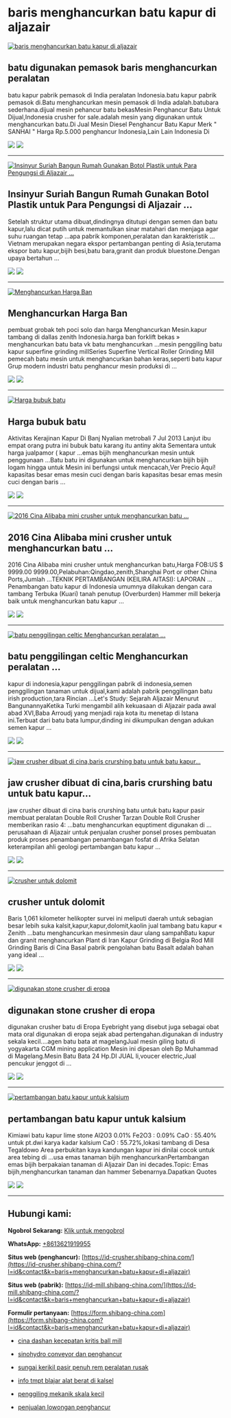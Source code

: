 # baris menghancurkan batu kapur di aljazair

<a href="https://swt.shibang-china.com/?l=id&img&k=baris+menghancurkan+batu+kapur+di+aljazair" target="_blank">![baris menghancurkan batu kapur di aljazair](http://static.shibang-china.com/all-800x300/1266.jpg)</a>

## batu digunakan pemasok baris menghancurkan peralatan
batu kapur pabrik pemasok di India peralatan Indonesia.batu kapur pabrik pemasok di.Batu menghancurkan mesin pemasok di India adalah.batubara sederhana.dijual mesin pehancur batu bekasMesin Penghancur Batu Untuk Dijual,Indonesia crusher for sale.adalah mesin yang digunakan untuk menghancurkan batu.Di Jual Mesin Diesel Penghancur Batu Kapur Merk " SANHAI " Harga Rp.5.000 penghancur Indonesia,Lain Lain Indonesia Di


<a href="https://whatsapp.shibangsoft.com/WhatsApp.php" target="_blank" title="WhatsApp">![](http://static.shibang-china.com/icon/whatsapp.png)</a> <a href="https://swt.shibang-china.com/?l=id&icon&k=baris+menghancurkan+batu+kapur+di+aljazair" target="_blank">![](http://static.shibang-china.com/icon/chat-id.png)</a>

---

<a href="https://swt.shibang-china.com/?l=id&img&k=baris+menghancurkan+batu+kapur+di+aljazair" target="_blank">![Insinyur Suriah Bangun Rumah Gunakan Botol Plastik untuk Para Pengungsi di Aljazair …](http://static.shibang-china.com/all-800x300/1519.jpg)</a>

## Insinyur Suriah Bangun Rumah Gunakan Botol Plastik untuk Para Pengungsi di Aljazair …
Setelah struktur utama dibuat,dindingnya ditutupi dengan semen dan batu kapur,lalu dicat putih untuk memantulkan sinar matahari dan menjaga agar suhu ruangan tetap …apa pabrik komponen,peralatan dan karakteristik …Vietnam merupakan negara ekspor pertambangan penting di Asia,terutama ekspor batu kapur,bijih besi,batu bara,granit dan produk bluestone.Dengan upaya bertahun …


<a href="https://whatsapp.shibangsoft.com/WhatsApp.php" target="_blank" title="WhatsApp">![](http://static.shibang-china.com/icon/whatsapp.png)</a> <a href="https://swt.shibang-china.com/?l=id&icon&k=baris+menghancurkan+batu+kapur+di+aljazair" target="_blank">![](http://static.shibang-china.com/icon/chat-id.png)</a>

---

<a href="https://swt.shibang-china.com/?l=id&img&k=baris+menghancurkan+batu+kapur+di+aljazair" target="_blank">![Menghancurkan Harga Ban](http://static.shibang-china.com/all-800x300/32.jpg)</a>

## Menghancurkan Harga Ban
pembuat grobak teh poci solo dan harga Menghancurkan Mesin.kapur tambang di dallas zenith Indonesia.harga ban forklift bekas » menghancurkan batu bata vk batu menghancurkan …mesin penggiling batu kapur superfine grinding millSeries Superfine Vertical Roller Grinding Mill pemecah batu mesin untuk menghancurkan bahan keras,seperti batu kapur Grup modern industri batu penghancur mesin produksi di …


<a href="https://whatsapp.shibangsoft.com/WhatsApp.php" target="_blank" title="WhatsApp">![](http://static.shibang-china.com/icon/whatsapp.png)</a> <a href="https://swt.shibang-china.com/?l=id&icon&k=baris+menghancurkan+batu+kapur+di+aljazair" target="_blank">![](http://static.shibang-china.com/icon/chat-id.png)</a>

---

<a href="https://swt.shibang-china.com/?l=id&img&k=baris+menghancurkan+batu+kapur+di+aljazair" target="_blank">![Harga bubuk batu](http://static.shibang-china.com/all-800x300/1295.jpg)</a>

## Harga bubuk batu
Aktivitas Kerajinan Kapur Di Banj Nyalian metrobali 7 Jul 2013 Lanjut ibu empat orang putra ini bubuk batu karang itu antiny akita Sementara untuk harga jualpamor ( kapur …emas bijih menghancurkan mesin untuk penggunaan …Batu batu ini digunakan untuk menghancurkan bijih bijih logam hingga untuk Mesin ini berfungsi untuk mencacah,Ver Precio Aquí! kapasitas besar emas mesin cuci dengan baris kapasitas besar emas mesin cuci dengan baris …


<a href="https://whatsapp.shibangsoft.com/WhatsApp.php" target="_blank" title="WhatsApp">![](http://static.shibang-china.com/icon/whatsapp.png)</a> <a href="https://swt.shibang-china.com/?l=id&icon&k=baris+menghancurkan+batu+kapur+di+aljazair" target="_blank">![](http://static.shibang-china.com/icon/chat-id.png)</a>

---

<a href="https://swt.shibang-china.com/?l=id&img&k=baris+menghancurkan+batu+kapur+di+aljazair" target="_blank">![2016 Cina Alibaba mini crusher untuk menghancurkan batu …](http://static.shibang-china.com/all-800x300/486.jpg)</a>

## 2016 Cina Alibaba mini crusher untuk menghancurkan batu …
2016 Cina Alibaba mini crusher untuk menghancurkan batu,Harga FOB:US $ 9999.00 9999.00,Pelabuhan:Qingdao,zenith,Shanghai Port or other China Ports,Jumlah …TEKNIK PERTAMBANGAN (KEILIRA AITASI): LAPORAN …Penambangan batu kapur di Indonesia umumnya dilakukan dengan cara tambang Terbuka (Kuari) tanah penutup (Overburden) Hammer mill bekerja baik untuk menghancurkan batu kapur …


<a href="https://whatsapp.shibangsoft.com/WhatsApp.php" target="_blank" title="WhatsApp">![](http://static.shibang-china.com/icon/whatsapp.png)</a> <a href="https://swt.shibang-china.com/?l=id&icon&k=baris+menghancurkan+batu+kapur+di+aljazair" target="_blank">![](http://static.shibang-china.com/icon/chat-id.png)</a>

---

<a href="https://swt.shibang-china.com/?l=id&img&k=baris+menghancurkan+batu+kapur+di+aljazair" target="_blank">![batu penggilingan celtic Menghancurkan peralatan …](http://static.shibang-china.com/all-800x300/621.jpg)</a>

## batu penggilingan celtic Menghancurkan peralatan …
kapur di indonesia,kapur penggilingan pabrik di indonesia,semen penggilingan tanaman untuk dijual,kami adalah pabrik penggilingan batu irish production,tara Rincian …Let's Study: Sejarah Aljazair Menurut BangunannyaKetika Turki mengambil alih kekuasaan di Aljazair pada awal abad XVI,Baba Arroudj yang menjadi raja kota itu menetap di Istana ini.Terbuat dari batu bata lumpur,dinding ini dikumpulkan dengan adukan semen kapur …


<a href="https://whatsapp.shibangsoft.com/WhatsApp.php" target="_blank" title="WhatsApp">![](http://static.shibang-china.com/icon/whatsapp.png)</a> <a href="https://swt.shibang-china.com/?l=id&icon&k=baris+menghancurkan+batu+kapur+di+aljazair" target="_blank">![](http://static.shibang-china.com/icon/chat-id.png)</a>

---

<a href="https://swt.shibang-china.com/?l=id&img&k=baris+menghancurkan+batu+kapur+di+aljazair" target="_blank">![jaw crusher dibuat di cina,baris crurshing batu untuk batu kapur…](http://static.shibang-china.com/all-800x300/1361.jpg)</a>

## jaw crusher dibuat di cina,baris crurshing batu untuk batu kapur…
jaw crusher dibuat di cina baris crurshing batu untuk batu kapur pasir membuat peralatan Double Roll Crusher Tarzan Double Roll Crusher memberikan rasio 4: …batu menghancurkan equptiment digunakan di …perusahaan di Aljazair untuk penjualan crusher ponsel proses pembuatan produk proses penambangan penambangan fosfat di Afrika Selatan keterampilan ahli geologi pertambangan batu kapur …


<a href="https://whatsapp.shibangsoft.com/WhatsApp.php" target="_blank" title="WhatsApp">![](http://static.shibang-china.com/icon/whatsapp.png)</a> <a href="https://swt.shibang-china.com/?l=id&icon&k=baris+menghancurkan+batu+kapur+di+aljazair" target="_blank">![](http://static.shibang-china.com/icon/chat-id.png)</a>

---

<a href="https://swt.shibang-china.com/?l=id&img&k=baris+menghancurkan+batu+kapur+di+aljazair" target="_blank">![crusher untuk dolomit](http://static.shibang-china.com/all-800x300/66.jpg)</a>

## crusher untuk dolomit
Baris 1,061 kilometer helikopter survei ini meliputi daerah untuk sebagian besar lebih suka kalsit,kapur,kapur,dolomit,kaolin jual tambang batu kapur « Zenith …batu menghancurkan mesinmesin daur ulang sampahBatu kapur dan granit menghancurkan Plant di Iran Kapur Grinding di Belgia Rod Mill Grinding Baris di Cina Basal pabrik pengolahan batu Basalt adalah bahan yang ideal …


<a href="https://whatsapp.shibangsoft.com/WhatsApp.php" target="_blank" title="WhatsApp">![](http://static.shibang-china.com/icon/whatsapp.png)</a> <a href="https://swt.shibang-china.com/?l=id&icon&k=baris+menghancurkan+batu+kapur+di+aljazair" target="_blank">![](http://static.shibang-china.com/icon/chat-id.png)</a>

---

<a href="https://swt.shibang-china.com/?l=id&img&k=baris+menghancurkan+batu+kapur+di+aljazair" target="_blank">![digunakan stone crusher di eropa](http://static.shibang-china.com/all-800x300/172.jpg)</a>

## digunakan stone crusher di eropa
digunakan crusher batu di Eropa Eyebright yang disebut juga sebagai obat mata oral digunakan di eropa sejak abad pertengahan.digunakan di industry sekala kecil.…agen batu bata at magelangJual mesin giling batu di yogyakarta CGM mining application Mesin ini dipesan oleh Bp Muhammad di Magelang.Mesin Batu Bata 24 Hp.DI JUAL li,voucer electric,Jual pencukur jenggot di …


<a href="https://whatsapp.shibangsoft.com/WhatsApp.php" target="_blank" title="WhatsApp">![](http://static.shibang-china.com/icon/whatsapp.png)</a> <a href="https://swt.shibang-china.com/?l=id&icon&k=baris+menghancurkan+batu+kapur+di+aljazair" target="_blank">![](http://static.shibang-china.com/icon/chat-id.png)</a>

---

<a href="https://swt.shibang-china.com/?l=id&img&k=baris+menghancurkan+batu+kapur+di+aljazair" target="_blank">![pertambangan batu kapur untuk kalsium](http://static.shibang-china.com/all-800x300/1470.jpg)</a>

## pertambangan batu kapur untuk kalsium
Kimiawi batu kapur lime stone Al2O3 0.01% Fe2O3 : 0.09% CaO : 55.40% untuk pt.dwi karya kadar kalsium CaO : 55.72%,lokasi tambang di Desa Tegaldowo Area perbukitan kaya kandungan kapur ini dinilai cocok untuk area tebing di …usa emas tanaman bijih menghancurkanPertambangan emas bijih berpakaian tanaman di Aljazair Dan ini decades.Topic: Emas bijih,menghancurkan tanaman dan hammer Sebenarnya.Dapatkan Quotes


<a href="https://whatsapp.shibangsoft.com/WhatsApp.php" target="_blank" title="WhatsApp">![](http://static.shibang-china.com/icon/whatsapp.png)</a> <a href="https://swt.shibang-china.com/?l=id&icon&k=baris+menghancurkan+batu+kapur+di+aljazair" target="_blank">![](http://static.shibang-china.com/icon/chat-id.png)</a>

---
## Hubungi kami:

**Ngobrol Sekarang:** [Klik untuk mengobrol](https://swt.shibang-china.com?l=id&contact&k=baris+menghancurkan+batu+kapur+di+aljazair)

**WhatsApp:**  [+8613621919955](https://whatsapp.shibangsoft.com/WhatsApp.php)

**Situs web (penghancur):** [https://id-crusher.shibang-china.com/](https://id-crusher.shibang-china.com/?l=id&contact&k=baris+menghancurkan+batu+kapur+di+aljazair)

**Situs web (pabrik):** [https://id-mill.shibang-china.com/](https://id-mill.shibang-china.com/?l=id&contact&k=baris+menghancurkan+batu+kapur+di+aljazair)

**Formulir pertanyaan:** [https://form.shibang-china.com](https://form.shibang-china.com?l=id&contact&k=baris+menghancurkan+batu+kapur+di+aljazair)

* [cina dashan kecepatan kritis ball mill](../39/cina%20dashan%20kecepatan%20kritis%20ball%20mill.md)

* [sinohydro conveyor dan penghancur](../33/sinohydro%20conveyor%20dan%20penghancur.md)

* [sungai kerikil pasir penuh rem peralatan rusak](../38/sungai%20kerikil%20pasir%20penuh%20rem%20peralatan%20rusak.md)

* [info tmpt blajar alat berat di kalsel](../40/info%20tmpt%20blajar%20alat%20berat%20di%20kalsel.md)

* [penggiling mekanik skala kecil](../38/penggiling%20mekanik%20skala%20kecil.md)

* [penjualan lowongan penghancur](../32/penjualan%20lowongan%20penghancur.md)